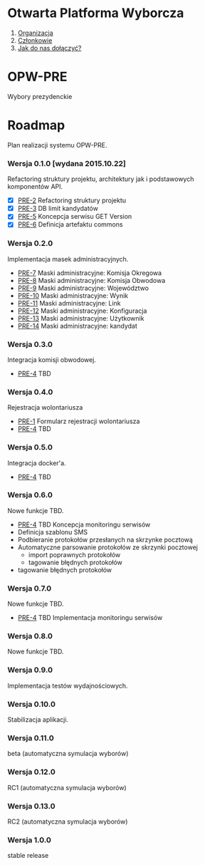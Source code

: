 # Otwarta Platforma Wyborcza
1. [Organizacja](https://github.com/OtwartaPlatformaWyborcza/Organizacja#otwarta-platforma-wyborcza)
2. [Członkowie](https://github.com/OtwartaPlatformaWyborcza/Organizacja#cz%C5%82onkowie)
3. [Jak do nas dołączyć?](https://github.com/OtwartaPlatformaWyborcza/Organizacja#jak-do-nas-do%C5%82%C4%85czy%C4%87)

  # OPW-PRE
Wybory prezydenckie

# Roadmap
Plan realizacji systemu OPW-PRE.

### Wersja 0.1.0 [wydana 2015.10.22]
Refactoring struktury projektu, architektury jak i podstawowych komponentów API.  
* [x] [PRE-2](https://otwartapw.atlassian.net/browse/PRE-2) Refactoring struktury projektu
* [x] [PRE-3](https://otwartapw.atlassian.net/browse/PRE-3) DB limit kandydatów
* [x] [PRE-5](https://otwartapw.atlassian.net/browse/PRE-5) Koncepcja serwisu GET Version
* [x] [PRE-6](https://otwartapw.atlassian.net/browse/PRE-6) Definicja artefaktu commons

### Wersja 0.2.0
Implementacja masek administracyjnych.  
* [PRE-7](https://otwartapw.atlassian.net/browse/PRE-7) Maski administracyjne: Komisja Okregowa
* [PRE-8](https://otwartapw.atlassian.net/browse/PRE-8) Maski administracyjne: Komisja Obwodowa
* [PRE-9](https://otwartapw.atlassian.net/browse/PRE-9) Maski administracyjne: Województwo
* [PRE-10](https://otwartapw.atlassian.net/browse/PRE-10) Maski administracyjne: Wynik
* [PRE-11](https://otwartapw.atlassian.net/browse/PRE-11) Maski administracyjne: Link
* [PRE-12](https://otwartapw.atlassian.net/browse/PRE-12) Maski administracyjne: Konfiguracja
* [PRE-13](https://otwartapw.atlassian.net/browse/PRE-13) Maski administracyjne: Użytkownik
* [PRE-14](https://otwartapw.atlassian.net/browse/PRE-14) Maski administracyjne: kandydat


### Wersja 0.3.0
Integracja komisji obwodowej.  
* [PRE-4](https://otwartapw.atlassian.net/browse/PRE-4) TBD

### Wersja 0.4.0
Rejestracja wolontariusza
* [PRE-1](https://otwartapw.atlassian.net/browse/PRE-1) Formularz rejestracji wolontariusza
* [PRE-4](https://otwartapw.atlassian.net/browse/PRE-4) TBD

### Wersja 0.5.0
Integracja docker'a.
* [PRE-4](https://otwartapw.atlassian.net/browse/PRE-4) TBD

### Wersja 0.6.0
Nowe funkcje TBD.
* [PRE-4](https://otwartapw.atlassian.net/browse/PRE-4) TBD Koncepcja monitoringu serwisów
* Definicja szablonu SMS
* Podbieranie protokołów przesłanych na skrzynke pocztową
* Automatyczne parsowanie protokołów ze skrzynki pocztowej
  * import poprawnych protokołów
  * tagowanie błędnych protokołów
* tagowanie błędnych protokołów



### Wersja 0.7.0
Nowe funkcje TBD.
* [PRE-4](https://otwartapw.atlassian.net/browse/PRE-4) TBD Implementacja monitoringu serwisów

### Wersja 0.8.0
Nowe funkcje TBD.

### Wersja 0.9.0
Implementacja testów wydajnościowych.

### Wersja 0.10.0
Stabilizacja aplikacji.

### Wersja 0.11.0
beta (automatyczna symulacja wyborów)

### Wersja 0.12.0
RC1 (automatyczna symulacja wyborów)

### Wersja 0.13.0
RC2 (automatyczna symulacja wyborów)

### Wersja 1.0.0
stable release
